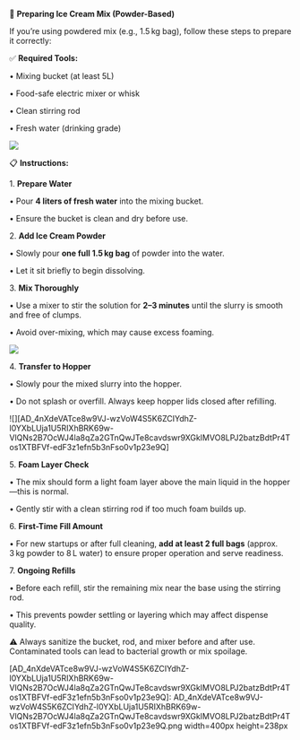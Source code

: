 🧪 **Preparing Ice Cream Mix (Powder-Based)**

If you’re using powdered mix (e.g., 1.5 kg bag), follow these steps to prepare it correctly:

✅ **Required Tools:**

•	Mixing bucket (at least 5L)

•	Food-safe electric mixer or whisk

•	Clean stirring rod

•	Fresh water (drinking grade)

![][AD_4nXcdqfFSnIhBFlj08AMczfBqw9d-fbbuodFKxVFgwxqM2lOQ9k5k3v2BLJ3FSA-hx92zuf-_R48SU7SzXp5iwfDX9BspWCO69GHDTDaCvWZUXX76zjFeZDsOo2bOA-HgYGQ4igLM1wNa8_R7n0VheuU]

📋 **Instructions:**

1\.	**Prepare Water**

•	Pour **4 liters of fresh water** into the mixing bucket.

•	Ensure the bucket is clean and dry before use.

2\.	**Add Ice Cream Powder**

•	Slowly pour **one full 1.5 kg bag** of powder into the water.

•	Let it sit briefly to begin dissolving.

3\.	**Mix Thoroughly**

•	Use a mixer to stir the solution for **2–3 minutes** until the slurry is smooth and free of clumps.

•	Avoid over-mixing, which may cause excess foaming.

![][AD_4nXfZN99FJSqowgqsGOMXsR7zjrAoQ-hGNju7P7ylE5blfaeFnqsF8B9zTpBAlgsqwWVpB-TjlSdck9uPd25gQKE-Xo2rgRS4rtcTwm1Rw3rkRGk6CUa42CQBDI9vPedQEhOB-Y0V9YtabX2ndhK9iA]

4\.	**Transfer to Hopper**

•	Slowly pour the mixed slurry into the hopper.

•	Do not splash or overfill. Always keep hopper lids closed after refilling.

![][AD_4nXdeVATce8w9VJ-wzVoW4S5K6ZCIYdhZ-l0YXbLUja1U5RIXhBRK69w-VlQNs2B7OcWJ4la8qZa2GTnQwJTe8cavdswr9XGkIMVO8LPJ2batzBdtPr4Tos1XTBFVf-edF3z1efn5b3nFso0v1p23e9Q]

5\.	**Foam Layer Check**

•	The mix should form a light foam layer above the main liquid in the hopper—this is normal.

•	Gently stir with a clean stirring rod if too much foam builds up.

6\.	**First-Time Fill Amount**

•	For new startups or after full cleaning, **add at least 2 full bags** (approx. 3 kg powder to 8 L water) to ensure proper operation and serve readiness.

7\.	**Ongoing Refills**

•	Before each refill, stir the remaining mix near the base using the stirring rod.

•	This prevents powder settling or layering which may affect dispense quality.

⚠️ Always sanitize the bucket, rod, and mixer before and after use. Contaminated tools can lead to bacterial growth or mix spoilage.

[AD_4nXcdqfFSnIhBFlj08AMczfBqw9d-fbbuodFKxVFgwxqM2lOQ9k5k3v2BLJ3FSA-hx92zuf-_R48SU7SzXp5iwfDX9BspWCO69GHDTDaCvWZUXX76zjFeZDsOo2bOA-HgYGQ4igLM1wNa8_R7n0VheuU]: AD_4nXcdqfFSnIhBFlj08AMczfBqw9d-fbbuodFKxVFgwxqM2lOQ9k5k3v2BLJ3FSA-hx92zuf-_R48SU7SzXp5iwfDX9BspWCO69GHDTDaCvWZUXX76zjFeZDsOo2bOA-HgYGQ4igLM1wNa8_R7n0VheuU.png

[AD_4nXfZN99FJSqowgqsGOMXsR7zjrAoQ-hGNju7P7ylE5blfaeFnqsF8B9zTpBAlgsqwWVpB-TjlSdck9uPd25gQKE-Xo2rgRS4rtcTwm1Rw3rkRGk6CUa42CQBDI9vPedQEhOB-Y0V9YtabX2ndhK9iA]: AD_4nXfZN99FJSqowgqsGOMXsR7zjrAoQ-hGNju7P7ylE5blfaeFnqsF8B9zTpBAlgsqwWVpB-TjlSdck9uPd25gQKE-Xo2rgRS4rtcTwm1Rw3rkRGk6CUa42CQBDI9vPedQEhOB-Y0V9YtabX2ndhK9iA.png

[AD_4nXdeVATce8w9VJ-wzVoW4S5K6ZCIYdhZ-l0YXbLUja1U5RIXhBRK69w-VlQNs2B7OcWJ4la8qZa2GTnQwJTe8cavdswr9XGkIMVO8LPJ2batzBdtPr4Tos1XTBFVf-edF3z1efn5b3nFso0v1p23e9Q]: AD_4nXdeVATce8w9VJ-wzVoW4S5K6ZCIYdhZ-l0YXbLUja1U5RIXhBRK69w-VlQNs2B7OcWJ4la8qZa2GTnQwJTe8cavdswr9XGkIMVO8LPJ2batzBdtPr4Tos1XTBFVf-edF3z1efn5b3nFso0v1p23e9Q.png width=400px height=238px
